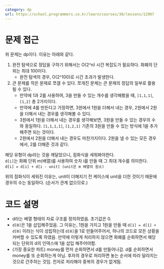 ```yaml
---
category: dp
url: https://school.programmers.co.kr/learn/courses/30/lessons/12907
---
```


# 문제 접근

위 문제는 dp이다. 이유는 아래와 같다.

1. 완전 탐색으로 정답을 구하기 위해서는 O(2^n) 시간 복잡도가 필요하다. 화폐의 단위는 최대 100이다.
   - 완전 탐색의 경우, O(2^100)로 시간 초과가 발생한다.
2. 큰 문제를 작은 문제로 쪼갤 수 있다. 쪼개진 문제는 큰 문제의 정답의 일부로 활용될 수 있다.
   - 만약에 1과 2를 사용하여, 3을 만들 수 있는 개수를 생각해봤을 때, `[1,1,1]`, `[1,2]` 총 2가지이다.
   - 만약에 4를 만든다고 가정하면, 3원에서 1원을 더해서 내는 경우, 2원에서 2원을 더해서 내는 경우를 생각해볼 수 있다.
   - 3원에서 1원을 더해서 내는 경우를 생각해보면, 3원을 만들 수 있는 경우의 수와 동일하다. `[1,1,1,1]`, `[1,2,1]` 기존의 3원을 만들 수 있는 방식에 1을 추가해주면 되는 것이다.
   - 2원에서 2원을 더해서 내는 경우도 마찬가지이다. 2원을 낼 수 있는 모든 경우에서, 2를 더해준 것과 같다.

해당 유형이 dp라는 것을 깨달았으니, 점화식을 세워봐야한다.  
`d[i]`는 화폐 단위 m(배열)를 사용하여 숫자 i를 만들 때 그 최대 개수를 의미한다.  
`d[i] = d[i] + d[i - unit] (unit은 m 배열의 원소)`

위의 점화식이 세워진 이유는, unit이 더해지기 전 케이스에 unit을 더한 것이기 때문에 경우의 수는 동일하다. (순서가 관계 없으므로.)

# 코드 설명

- d라는 배열 형태의 자료 구조를 정의하였음. 초기값은 0.
- `d[0]`은 1을 삽입해주었음. 그 이유는, 1원을 가지고 1원을 만들 때 `d[1] = d[1] + d[0]` 이라는 식이 성립하는데 `d[0]`을 1로 만들어주어서, 하나의 코드로 모든 상황을 커버할 수 있도록 하였음. 만약에 이렇게 처리하지 않으면 화폐를 순회하면서 해당되는 단위의 d의 인덱스에 1을 삽입 해주어야함.
- (가장 중요한 파트) money를 먼저 순회하면서 d를 만들어나감. d를 순회하면서 money를 또 순회하는게 아님. 후자의 경우로 처리하면 놓는 순서에 따라 달라지는 것으로 간주하는 것임. 전자로 처리해야 중복의 경우가 없게됨.
